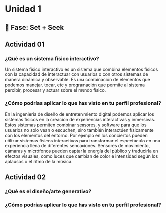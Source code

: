 # Unidad 1

## 🔎 Fase: Set + Seek
 ## Actividad 01

 
 ### ¿Qué es un sistema físico interactivo?

 
Un sistema fisico interactivo es un sistema que combina elementos físicos con la capacidad de interactuar con usuarios o con otros sistemas de manera dinámica y observable. Es una combinación de elementos que podemos manejar. tocar, etc y programación que permite al sistema percibir, procesar y actuar sobre el mundo físico.


 
### ¿Cómo podrías aplicar lo que has visto en tu perfil profesional?


En la ingenieria de diseño de entretenimiento digital podemos aplicar los sistemas fisicos en la creacion de experiencias interactivas y inmersivas. Estos sistemas permiten combinar sensores, y software para que los usuarios no solo vean o escuchen, sino también interactúen físicamente con los elementos del entorno. Por ejemplo en los conciertos pueden utilizar sistemas físicos interactivos para transformar el espectáculo en una experiencia llena de diferentes sencaciones. Sensores de movimiento, cámaras y micrófonos pueden captar la energía del público y traducirla en efectos visuales, como luces que cambian de color e intensidad según los aplausos o el ritmo de la música.



## Actividad 02


### ¿Qué es el diseño/arte generativo?





### ¿Cómo podrías aplicar lo que has visto en tu perfil profesional?
